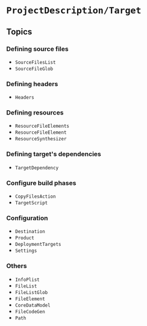 # ``ProjectDescription/Target``

## Topics

### Defining source files

- ``SourceFilesList``
- ``SourceFileGlob``

### Defining headers

- ``Headers``

### Defining resources

- ``ResourceFileElements``
- ``ResourceFileElement``
- ``ResourceSynthesizer``

### Defining target's dependencies

- ``TargetDependency``

### Configure build phases

- ``CopyFilesAction``
- ``TargetScript``

### Configuration

- ``Destination``
- ``Product``
- ``DeploymentTargets``
- ``Settings``

### Others

- ``InfoPlist``
- ``FileList``
- ``FileListGlob``
- ``FileElement``
- ``CoreDataModel``
- ``FileCodeGen``
- ``Path``

